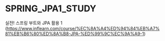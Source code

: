 # SPRING_JPA1_STUDY

실전! 스프링 부트와 JPA 활용 1 (https://www.inflearn.com/course/%EC%8A%A4%ED%94%84%EB%A7%81%EB%B6%80%ED%8A%B8-JPA-%ED%99%9C%EC%9A%A9-1)